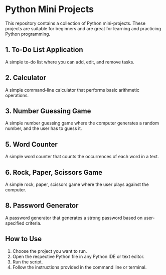 # Python Mini Projects

This repository contains a collection of Python mini-projects. These projects are suitable for beginners and are great for learning and practicing Python programming.

## 1. To-Do List Application
A simple to-do list where you can add, edit, and remove tasks.

## 2. Calculator
A simple command-line calculator that performs basic arithmetic operations.

## 3. Number Guessing Game
A simple number guessing game where the computer generates a random number, and the user has to guess it.

## 5. Word Counter
A simple word counter that counts the occurrences of each word in a text.

## 6. Rock, Paper, Scissors Game
A simple rock, paper, scissors game where the user plays against the computer.

## 8. Password Generator
A password generator that generates a strong password based on user-specified criteria.

## How to Use
1. Choose the project you want to run.
2. Open the respective Python file in any Python IDE or text editor.
3. Run the script.
4. Follow the instructions provided in the command line or terminal.

